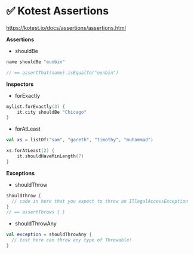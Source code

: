 # ✅ Kotest Assertions

https://kotest.io/docs/assertions/assertions.html

**Assertions**

- shouldBe

```kotlin
name shouldBe "eunbin"

// == assertThat(name).isEqualTo("eunbin")
```

**Inspectors**

- forExactly

```kotlin
mylist.forExactly(3) {
    it.city shouldBe "Chicago"
}
```

- forAtLeast

```kotlin
val xs = listOf("sam", "gareth", "timothy", "muhammad")

xs.forAtLeast(2) {
    it.shouldHaveMinLength(7)
}
```

**Exceptions**

- shouldThrow

```kotlin
shouldThrow {
  // code in here that you expect to throw an IllegalAccessException
}
// == assertThrows { }
```

- shouldThrowAny
  
```kotlin
val exception = shouldThrowAny {
  // test here can throw any type of Throwable!
}
```
